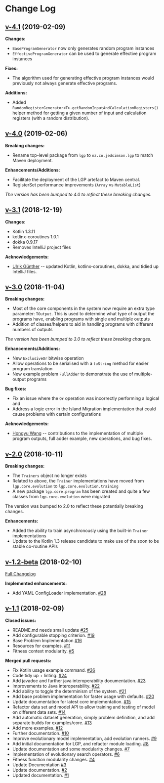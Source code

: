 # Change Log

## [v-4.1](https://github.com/JedS6391/LGP/tree/4.1) (2019-02-09)

**Changes:**

- `BaseProgramGenerator` now only generates random program instances
- `EffectiveProgramGenerator` can be used to generate effective program instances

**Fixes:**

- The algorithm used for generating effective program instances would previously not always generate effective programs.

**Additions:**

- Added `RandomRegisterGenerator<T>.getRandomInputAndCalculationRegisters()` helper method for getting a given number
  of input and calculation registers (with a random distribution).

## [v-4.0](https://github.com/JedS6391/LGP/tree/4.0) (2019-02-06)

**Breaking changes:**

- Rename top-level package from `lgp` to `nz.co.jedsimson.lgp` to match Maven deployment.

**Enhancements/Additions:**

- Facilitate the deployment of the LGP artefact to Maven central.
- RegisterSet performance improvements (`Array` vs `MutableList`)

*The version has been bumped to 4.0 to reflect these breaking changes.*

## [v-3.1](https://github.com/JedS6391/LGP/tree/3.1) (2018-12-19)

**Changes:**

- Kotlin 1.3.11
- kotlinx-coroutines 1.0.1
- dokka 0.9.17
- Removes IntelliJ project files

**Acknowledgements:**

- [Ulrik Günther](https://github.com/skalarproduktraum) -- updated Kotlin, kotlinx-coroutines, dokka, and tidied up IntelliJ files.

## [v-3.0](https://github.com/JedS6391/LGP/tree/3.0) (2018-11-04)

**Breaking changes:**

- Most of the core components in the system now require an extra type parameter: `TOutput`. This is used to determine what type of output the programs have, enabling programs with single and multiple outputs
- Addition of classes/helpers to aid in handling programs with different numbers of outputs

*The version has been bumped to 3.0 to reflect these breaking changes.*

**Enhancements/Additions:**

- New `ExclusiveOr` bitwise operation
- Allow operations to be serialised with a `toString` method for easier program translation
- New example problem `FullAdder` to demonstrate the use of multiple-output programs

**Bug fixes:**

- Fix an issue where the `Or` operation was incorrectly performing a logical and
- Address a logic error in the Island Migration implementation that could cause problems with certain configurations

**Acknowledgements:**

- [Hongyu Wang](https://github.com/HongyuJerryWang) -- contributions to the implementation of multiple program outputs, full adder example, new operations, and bug fixes.

## [v-2.0](https://github.com/JedS6391/LGP/tree/2.0) (2018-10-11)

**Breaking changes:**

- The `Trainers` object no longer exists
- Related to above, the `Trainer` implementations have moved from `lgp.core.evolution` to `lgp.core.evolution.training`
- A new package `lgp.core.program` has been created and quite a few classes from `lgp.core.evolution` were migrated

The version was bumped to 2.0 to reflect these potentially breaking changes.

**Enhancements:**

- Added the ability to train asynchronously using the built-in `Trainer` implementations
- Update to the Kotlin 1.3 release candidate to make use of the soon to be stable co-routine APIs

## [v-1.2-beta](https://github.com/JedS6391/LGP/tree/v-1.2-beta) (2018-02-10)
[Full Changelog](https://github.com/JedS6391/LGP/compare/v-1.1...v-1.2-beta)

**Implemented enhancements:**

- Add YAML ConfigLoader implementation. [\#28](https://github.com/JedS6391/LGP/pull/28)

## [v-1.1](https://github.com/JedS6391/LGP/tree/v-1.1) (2018-02-09)
**Closed issues:**

- README.md needs small update [\#25](https://github.com/JedS6391/LGP/issues/25)
- Add configurable stopping criterion. [\#19](https://github.com/JedS6391/LGP/issues/19)
- Base Problem Implementation [\#16](https://github.com/JedS6391/LGP/issues/16)
- Resources for examples. [\#11](https://github.com/JedS6391/LGP/issues/11)
- Fitness context modularity. [\#5](https://github.com/JedS6391/LGP/issues/5)

**Merged pull requests:**

- Fix Kotlin usage example command. [\#26](https://github.com/JedS6391/LGP/pull/26)
- Code tidy up + linting. [\#24](https://github.com/JedS6391/LGP/pull/24)
- Add javadoc and further java interoperability documentation. [\#23](https://github.com/JedS6391/LGP/pull/23)
- Improvements to Java interoperability. [\#22](https://github.com/JedS6391/LGP/pull/22)
- Add ability to toggle the determinism of the system. [\#21](https://github.com/JedS6391/LGP/pull/21)
- Add base problem implementation for faster usage with defaults. [\#20](https://github.com/JedS6391/LGP/pull/20)
- Update documentation for latest core implementation. [\#15](https://github.com/JedS6391/LGP/pull/15)
- Refactor data set and model API to allow training and testing of model on different data sets. [\#14](https://github.com/JedS6391/LGP/pull/14)
- Add automatic dataset generation, simply problem definition, and add separate builds for examples/core. [\#13](https://github.com/JedS6391/LGP/pull/13)
- Add more examples. [\#12](https://github.com/JedS6391/LGP/pull/12)
- Further documentation. [\#10](https://github.com/JedS6391/LGP/pull/10)
- Improve evolutionary model implementation, add evolution runners. [\#9](https://github.com/JedS6391/LGP/pull/9)
- Add initial documentation for LGP, and refactor module loading. [\#8](https://github.com/JedS6391/LGP/pull/8)
- Update documentation and some modularity changes. [\#7](https://github.com/JedS6391/LGP/pull/7)
- Implementation of evolutionary search operators. [\#6](https://github.com/JedS6391/LGP/pull/6)
- Fitness function modularity changes. [\#4](https://github.com/JedS6391/LGP/pull/4)
- Update Documentation [\#3](https://github.com/JedS6391/LGP/pull/3)
- Update documentation. [\#2](https://github.com/JedS6391/LGP/pull/2)
- Updated documentation. [\#1](https://github.com/JedS6391/LGP/pull/1)
